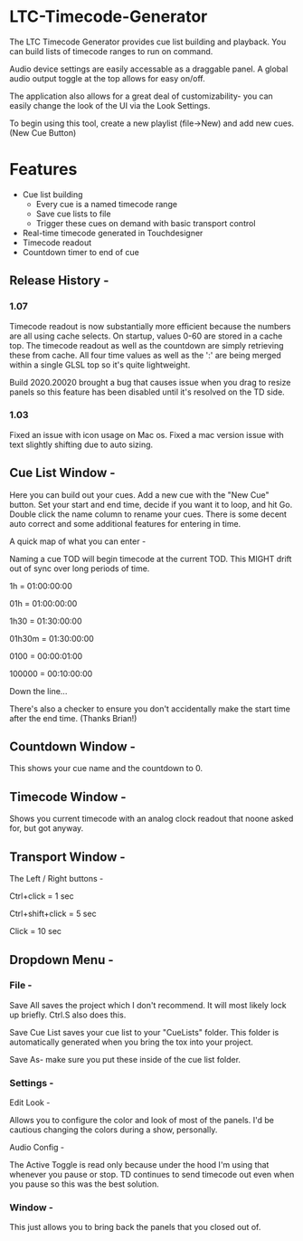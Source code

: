 # LTC-Timecode-Generator
The LTC Timecode Generator provides cue list building and playback. You can build lists of timecode ranges to run on command. 

Audio device settings are easily accessable as a draggable panel. A global audio output toggle at the top allows for easy on/off. 

The application also allows for a great deal of customizability- you can easily change the look of the UI via the Look Settings. 

To begin using this tool, create a new playlist (file->New) and add new cues. (New Cue Button)

# Features
- Cue list building
  - Every cue is a named timecode range
  - Save cue lists to file
  - Trigger these cues on demand with basic transport control
- Real-time timecode generated in Touchdesigner
- Timecode readout
- Countdown timer to end of cue

## Release History - 

### 1.07
Timecode readout is now substantially more efficient because the numbers are all using cache selects.  On startup, values 0-60 are stored in a cache top. The timecode readout as well as the countdown are simply retrieving these from cache. All four time values as well as the ':' are being merged within a single GLSL top so it's quite lightweight.

Build 2020.20020 brought a bug that causes issue when you drag to resize panels so this feature has been disabled until it's resolved on the TD side.

### 1.03 
Fixed an issue with icon usage on Mac os. Fixed a mac version issue with text slightly shifting due to auto sizing.



## Cue List Window - 

Here you can build out your cues. Add a new cue with the "New Cue" button. Set your start and end time, decide if you want it to loop, and hit Go.  Double click the name column to rename your cues.
There is some decent auto correct and some additional features for entering in time.

A quick map of what you can enter - 

Naming a cue TOD will begin timecode at the current TOD. This MIGHT drift out of sync over long periods of time.

1h = 01:00:00:00

01h = 01:00:00:00

1h30 = 01:30:00:00

01h30m = 01:30:00:00

0100 = 00:00:01:00

100000 = 00:10:00:00

Down the line...

There's also a checker to ensure you don't accidentally make the start time after the end time. (Thanks Brian!)

## Countdown Window - 

This shows your cue name and the countdown to 0.

## Timecode Window - 

Shows you current timecode with an analog clock readout that noone asked for, but got anyway.

## Transport Window - 

The Left / Right buttons - 

Ctrl+click = 1 sec

Ctrl+shift+click = 5 sec

Click = 10 sec

## Dropdown Menu -

### File - 

Save All saves the project which I don't recommend. It will most likely lock up briefly.  Ctrl.S also does this.

Save Cue List saves your cue list to your "CueLists" folder. This folder is automatically generated when you bring the tox into your project. 

Save As- make sure you put these inside of the cue list folder.

### Settings - 

Edit Look - 

Allows you to configure the color and look of most of the panels. I'd be cautious changing the colors during a show, personally.

Audio Config - 

The Active Toggle is read only because under the hood I'm using that whenever you pause or stop. TD continues to send timecode out even when you pause so this was the best solution.

### Window - 

This just allows you to bring back the panels that you closed out of.




